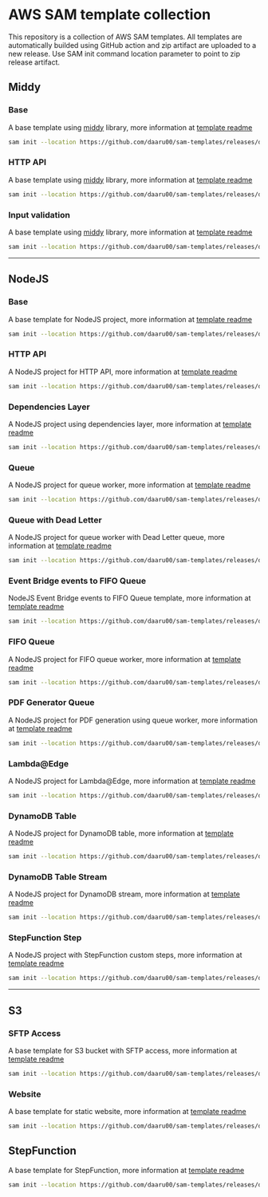 # AWS SAM template collection

This repository is a collection of AWS SAM templates. All templates are automatically builded using GitHub action and zip artifact are uploaded to a new release. Use SAM init command location parameter to point to zip release artifact.

## Middy

### Base

A base template using [middy](https://github.com/middyjs/middy) library, more information at [template readme](middy/base/README.md)

```bash
sam init --location https://github.com/daaru00/sam-templates/releases/download/1.0.0/middy.zip
```

### HTTP API

A base template using [middy](https://github.com/middyjs/middy) library, more information at [template readme](middy/http/README.md)

```bash
sam init --location https://github.com/daaru00/sam-templates/releases/download/1.0.0/middy-http.zip
```

### Input validation

A base template using [middy](https://github.com/middyjs/middy) library, more information at [template readme](middy/validation/README.md)

```bash
sam init --location https://github.com/daaru00/sam-templates/releases/download/1.0.0/middy-validation.zip
```

---

## NodeJS

### Base

A base template for NodeJS project, more information at [template readme](nodejs/base/README.md)

```bash
sam init --location https://github.com/daaru00/sam-templates/releases/download/1.0.0/nodejs.zip
```

### HTTP API

A NodeJS project for HTTP API, more information at [template readme](nodejs/http/README.md)

```bash
sam init --location https://github.com/daaru00/sam-templates/releases/download/1.0.0/nodejs-http.zip
```

### Dependencies Layer

A NodeJS project using dependencies layer, more information at [template readme](nodejs/layer/README.md)

```bash
sam init --location https://github.com/daaru00/sam-templates/releases/download/1.0.0/nodejs-layer.zip
```

### Queue

A NodeJS project for queue worker, more information at [template readme](nodejs/queue/README.md)

```bash
sam init --location https://github.com/daaru00/sam-templates/releases/download/1.0.0/nodejs-queue.zip
```

### Queue with Dead Letter

A NodeJS project for queue worker with Dead Letter queue, more information at [template readme](nodejs/queue-dead-letter/README.md)

```bash
sam init --location https://github.com/daaru00/sam-templates/releases/download/1.0.0/nodejs-queue-dead-letter.zip
```

### Event Bridge events to FIFO Queue

NodeJS Event Bridge events to FIFO Queue template, more information at [template readme](nodejs/event-bridge-queue-fifo/README.md)

```bash
sam init --location https://github.com/daaru00/sam-templates/releases/download/1.0.0/nodejs-event-bridge-queue-fifo.zip
```

### FIFO Queue

A NodeJS project for FIFO queue worker, more information at [template readme](nodejs/queue-fifo/README.md)

```bash
sam init --location https://github.com/daaru00/sam-templates/releases/download/1.0.0/nodejs-queue-fifo.zip
```

### PDF Generator Queue

A NodeJS project for PDF generation using queue worker, more information at [template readme](nodejs/queue-pdf-generator/README.md)

```bash
sam init --location https://github.com/daaru00/sam-templates/releases/download/1.0.0/nodejs-queue-pdf-generator.zip
```

### Lambda@Edge

A NodeJS project for Lambda@Edge, more information at [template readme](nodejs/edge/README.md)

```bash
sam init --location https://github.com/daaru00/sam-templates/releases/download/1.0.0/nodejs-edge.zip
```

### DynamoDB Table

A NodeJS project for DynamoDB table, more information at [template readme](nodejs/dynamodb/README.md)

```bash
sam init --location https://github.com/daaru00/sam-templates/releases/download/1.0.0/nodejs-dynamodb.zip
```

### DynamoDB Table Stream

A NodeJS project for DynamoDB stream, more information at [template readme](nodejs/dynamodb-stream/README.md)

```bash
sam init --location https://github.com/daaru00/sam-templates/releases/download/1.0.0/nodejs-dynamodb-stream.zip
```

### StepFunction Step

A NodeJS project with StepFunction custom steps, more information at [template readme](nodejs/stepfunction/README.md)

```bash
sam init --location https://github.com/daaru00/sam-templates/releases/download/1.0.0/nodejs-stepfunction.zip
```

---

## S3

### SFTP Access

A base template for S3 bucket with SFTP access, more information at [template readme](s3/sftp-access/README.md)

```bash
sam init --location https://github.com/daaru00/sam-templates/releases/download/1.0.0/s3-sftp-access.zip
```

### Website

A base template for static website, more information at [template readme](s3/website/README.md)

```bash
sam init --location https://github.com/daaru00/sam-templates/releases/download/1.0.0/s3-website.zip
```

## StepFunction

A base template for StepFunction, more information at [template readme](stepfunction/base/README.md)

```bash
sam init --location https://github.com/daaru00/sam-templates/releases/download/1.0.0/stepfunction.zip
```
